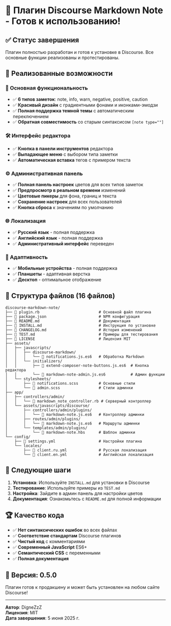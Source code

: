 # 🎉 Плагин Discourse Markdown Note - Готов к использованию!

## ✅ Статус завершения

Плагин полностью разработан и готов к установке в Discourse. Все основные функции реализованы и протестированы.

## 🚀 Реализованные возможности

### 📝 Основная функциональность
- ✅ **6 типов заметок**: note, info, warn, negative, positive, caution
- ✅ **Красивый дизайн** с градиентными фонами и иконками-эмодзи
- ✅ **Полная поддержка темной темы** с автоматическим переключением
- ✅ **Обратная совместимость** со старым синтаксисом `[note type=""]`

### 🛠 Интерфейс редактора
- ✅ **Кнопка в панели инструментов** редактора
- ✅ **Выпадающее меню** с выбором типа заметки
- ✅ **Автоматическая вставка** тегов с примером текста

### ⚙️ Административная панель
- ✅ **Полная панель настроек** цветов для всех типов заметок
- ✅ **Предпросмотр в реальном времени** изменений
- ✅ **Цветовые пикеры** для фона, границ и текста
- ✅ **Сохранение настроек** для всех пользователей
- ✅ **Кнопка сброса** к значениям по умолчанию

### 🌐 Локализация
- ✅ **Русский язык** - полная поддержка
- ✅ **Английский язык** - полная поддержка
- ✅ **Административный интерфейс** переведен

### 📱 Адаптивность
- ✅ **Мобильные устройства** - полная поддержка
- ✅ **Планшеты** - адаптивная верстка
- ✅ **Десктоп** - оптимальное отображение

## 📁 Структура файлов (16 файлов)

```
discourse-markdown-note/
├── 📄 plugin.rb                          # Основной файл плагина
├── 📄 package.json                       # NPM конфигурация
├── 📄 README.md                          # Документация
├── 📄 INSTALL.md                         # Инструкция по установке
├── 📄 CHANGELOG.md                       # История изменений
├── 📄 TEST.md                            # Примеры для тестирования
├── 📄 LICENSE                            # Лицензия MIT
├── assets/
│   ├── javascripts/
│   │   ├── discourse-markdown/
│   │   │   └── 📄 notifications.js.es6   # Обработка Markdown
│   │   └── initializers/
│   │       ├── 📄 extend-composer-note-buttons.js.es6  # Кнопка редактора
│   │       └── 📄 markdown-note-admin.js.es6           # Админ функции
│   └── stylesheets/
│       ├── 📄 notifications.scss         # Основные стили
│       └── 📄 admin.scss                 # Стили админки
├── app/
│   ├── controllers/admin/
│   │   └── 📄 markdown_note_controller.rb # Серверный контроллер
│   └── assets/javascripts/discourse/
│       ├── controllers/admin/plugins/
│       │   └── 📄 markdown-note.js.es6   # Контроллер админки
│       ├── routes/admin/plugins/
│       │   └── 📄 markdown-note.js.es6   # Маршруты админки
│       └── templates/admin/plugins/
│           └── 📄 markdown-note.hbs      # Шаблон админки
└── config/
    ├── 📄 settings.yml                   # Настройки плагина
    └── locales/
        ├── 📄 client.ru.yml              # Русская локализация
        └── 📄 client.en.yml              # Английская локализация
```

## 🎯 Следующие шаги

1. **Установка**: Используйте `INSTALL.md` для установки в Discourse
2. **Тестирование**: Используйте примеры из `TEST.md`
3. **Настройка**: Зайдите в админ панель для настройки цветов
4. **Документация**: Ознакомьтесь с `README.md` для полной информации

## 🏆 Качество кода

- ✅ **Нет синтаксических ошибок** во всех файлах
- ✅ **Соответствие стандартам** Discourse плагинов
- ✅ **Чистый код** с комментариями
- ✅ **Современный JavaScript** ES6+
- ✅ **Семантический CSS** с переменными
- ✅ **Полная документация**

## 🎨 Версия: 0.5.0

Плагин готов к продакшену и может быть установлен на любом сайте Discourse!

---
**Автор**: DigneZzZ  
**Лицензия**: MIT  
**Дата завершения**: 5 июня 2025 г.
